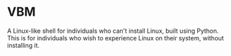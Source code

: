 # VBM
A Linux-like shell for individuals who can't install Linux, built using Python.
This is for individuals who wish to experience Linux on their system, without installing it.
